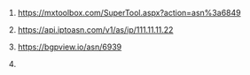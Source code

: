 1. https://mxtoolbox.com/SuperTool.aspx?action=asn%3a6849 

2. https://api.iptoasn.com/v1/as/ip/111.11.11.22

3. https://bgpview.io/asn/6939

4. 
